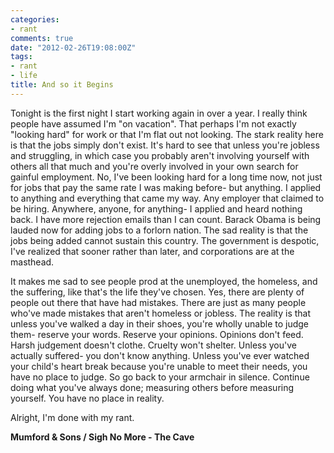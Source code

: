 ```yaml
---
categories:
- rant
comments: true
date: "2012-02-26T19:08:00Z"
tags:
- rant
- life
title: And so it Begins
---
```


Tonight is the first night I start working again in over a year. I really think
people have assumed I'm "on vacation". That perhaps I'm not exactly "looking
hard" for work or that I'm flat out not looking. The stark reality here is that
the jobs simply don't exist. It's hard to see that unless you're jobless and
struggling, in which case you probably aren't involving yourself with others all
that much and you're overly involved in your own search for gainful employment.
No, I've been looking hard for a long time now, not just for jobs that pay the
same rate I was making before- but anything. I applied to anything and
everything that came my way. Any employer that claimed to be hiring. Anywhere,
anyone, for anything- I applied and heard nothing back. I have more rejection
emails than I can count. Barack Obama is being lauded now for adding jobs to a
forlorn nation. The sad reality is that the jobs being added cannot sustain this
country. The government is despotic, I've realized that sooner rather than
later, and corporations are at the masthead.

It makes me sad to see people prod at the unemployed, the homeless, and the
suffering, like that's the life they've chosen. Yes, there are plenty of people
out there that have had mistakes. There are just as many people who've made
mistakes that aren't homeless or jobless. The reality is that unless you've
walked a day in their shoes, you're wholly unable to judge them- reserve your
words. Reserve your opinions. Opinions don't feed. Harsh judgement doesn't
clothe. Cruelty won't shelter. Unless you've actually suffered- you don't know
anything. Unless you've ever watched your child's heart break because you're
unable to meet their needs, you have no place to judge. So go back to your
armchair in silence. Continue doing what you've always done; measuring others
before measuring yourself. You have no place in reality.

Alright, I'm done with my rant.

**Mumford & Sons / Sigh No More - The Cave**  
<object width="400" height="27" data="/swf/audio-player.swf"
type="application/x-shockwave-flash">
<param name="bgcolor" value="#ffffff" />
<param name="flashvars" value="playerMode=embedded&amp;audioUrl=/audio/02 The Cave.mp3" />
<param name="wmode" value="window" />
<param name="quality" value="best" />
</object>
